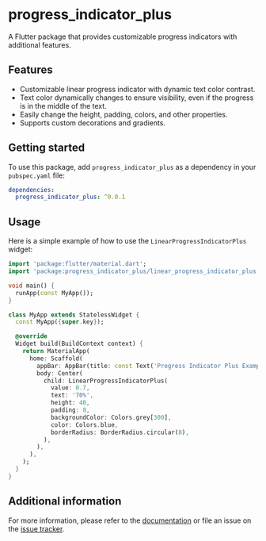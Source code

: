 # progress_indicator_plus

A Flutter package that provides customizable progress indicators with additional features.

## Features

- Customizable linear progress indicator with dynamic text color contrast.
- Text color dynamically changes to ensure visibility, even if the progress is in the middle of the text.
- Easily change the height, padding, colors, and other properties.
- Supports custom decorations and gradients.

## Getting started

To use this package, add `progress_indicator_plus` as a dependency in your `pubspec.yaml` file:

```yaml
dependencies:
  progress_indicator_plus: ^0.0.1
```

## Usage

Here is a simple example of how to use the `LinearProgressIndicatorPlus` widget:

```dart
import 'package:flutter/material.dart';
import 'package:progress_indicator_plus/linear_progress_indicator_plus.dart';

void main() {
  runApp(const MyApp());
}

class MyApp extends StatelessWidget {
  const MyApp({super.key});

  @override
  Widget build(BuildContext context) {
    return MaterialApp(
      home: Scaffold(
        appBar: AppBar(title: const Text('Progress Indicator Plus Example')),
        body: Center(
          child: LinearProgressIndicatorPlus(
            value: 0.7,
            text: '70%',
            height: 40,
            padding: 8,
            backgroundColor: Colors.grey[300],
            color: Colors.blue,
            borderRadius: BorderRadius.circular(8),
          ),
        ),
      ),
    );
  }
}
```

## Additional information

For more information, please refer to the [documentation](https://github.com/your-repo/progress_indicator_plus) or file an issue on the [issue tracker](https://github.com/your-repo/progress_indicator_plus/issues).
